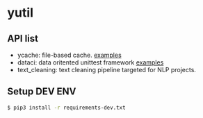 # yutil

## API list

- ycache: file-based cache. [examples](examples/ycache-examples/)
- dataci: data oritented unittest framework [examples](tests/text_cleaning/)
- text_cleaning: text cleaning pipeline targeted for NLP projects.


## Setup DEV ENV

```bash
$ pip3 install -r requirements-dev.txt
```
